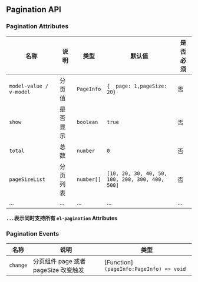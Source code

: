 ## Pagination API

### Pagination Attributes

| 名称                    | 说明     | 类型       | 默认值                                          | 是否必须 |
| ----------------------- | -------- | ---------- | ----------------------------------------------- | -------- |
| `model-value / v-model` | 分页值   | `PageInfo` | `{  page: 1,pageSize: 20}`                      | 否       |
| `show`                  | 是否显示 | `boolean`  | `true`                                          | 否       |
| `total`                 | 总数     | `number`   | `0`                                             | 否       |
| `pageSizeList`          | 分页列表 | `number[]` | `[10, 20, 30, 40, 50, 100, 200, 300, 400, 500]` | 否       |
| ...                     | ...      | ...        | ...                                             | ...      |

**`...`表示同时支持所有 `el-pagination` Attributes**

### Pagination Events

| 名称     | 说明                                 | 类型                                     |
| -------- | ------------------------------------ | ---------------------------------------- |
| `change` | 分页组件 page 或者 pageSize 改变触发 | [Function] `(pageInfo:PageInfo) => void` |
